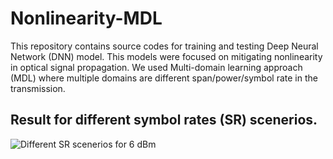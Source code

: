 # Nonlinearity-MDL

This repository contains source codes for training and testing Deep Neural Network (DNN) model. 
This models were focused on mitigating nonlinearity in optical signal propagation.
We used Multi-domain learning approach (MDL) where multiple domains are different span/power/symbol rate in the transmission.


## Result for different symbol rates (SR) scenerios.
![Different SR scenerios for 6 dBm](https://user-images.githubusercontent.com/96380861/187230486-96767673-b760-4272-ba53-c004f7687960.png)
